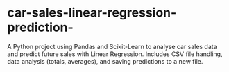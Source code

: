# car-sales-linear-regression-prediction-
A Python project using Pandas and Scikit-Learn to analyse car sales data and predict future sales with Linear Regression. Includes CSV file handling, data analysis (totals, averages), and saving predictions to a new file.
